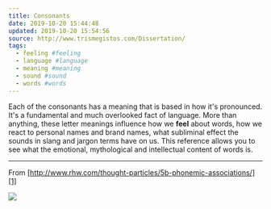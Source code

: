 ```yaml
---
title: Consonants
date: 2019-10-20 15:44:48
updated: 2019-10-20 15:54:56
source: http://www.trismegistos.com/Dissertation/
tags:
  - feeling #feeling
  - language #language
  - meaning #meaning
  - sound #sound
  - words #words
---
```

Each of the consonants has a meaning that is based in how it's pronounced. It's a fundamental and much overlooked fact of language. More than anything, these letter meanings influence how we __feel__ about words, how we react to personal names and brand names, what subliminal effect the sounds in slang and jargon terms have on us. This reference allows you to see what the emotional, mythological and intellectual content of words is.

* * *

From [http://www.rhw.com/thought-particles/5b-phonemic-associations/][1]

![](Consonants.html.resources/82EE4A06-1E79-447C-BC78-D33A2CDA71D4.jpg)

[1]: http://www.rhw.com/thought-particles/5b-phonemic-associations/